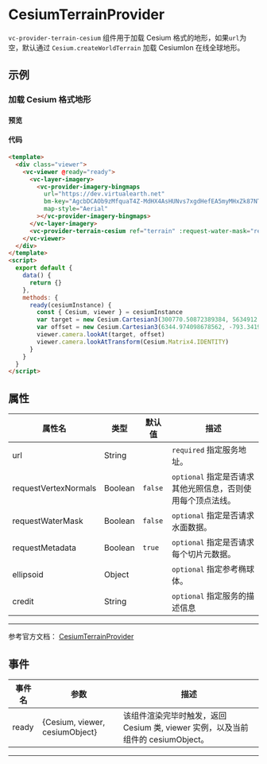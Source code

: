 <!--
 * @Author: zouyaoji@https://github.com/zouyaoji
 * @Date: 2021-04-06 09:23:34
 * @LastEditTime: 2022-04-26 11:46:39
 * @LastEditors: zouyaoji
 * @Description:
 * @FilePath: \vue-cesium-v2\docs\md\zh\terrain\vc-provider-terrain-cesium.md
-->
# CesiumTerrainProvider

`vc-provider-terrain-cesium` 组件用于加载 Cesium 格式的地形，如果`url`为空，默认通过 `Cesium.createWorldTerrain` 加载 CesiumIon 在线全球地形。

## 示例

### 加载 Cesium 格式地形

#### 预览

<doc-preview>
  <template>
    <div class="viewer">
      <vc-viewer @ready="ready">
        <vc-layer-imagery>
          <vc-provider-imagery-bingmaps url="https://dev.virtualearth.net" bm-key="AgcbDCAOb9zMfquaT4Z-MdHX4AsHUNvs7xgdHefEA5myMHxZk87NTNgdLbG90IE-" map-style="Aerial"></vc-provider-imagery-bingmaps>
        </vc-layer-imagery>
        <vc-provider-terrain-cesium ref="terrain" :request-water-mask="requestWaterMask"></vc-provider-terrain-cesium>
        <vc-navigation></vc-navigation>
      </vc-viewer>
    </div>
  </template>
  <script>
    export default {
      data () {
        return {
          requestWaterMask: true
        }
      },
      methods: {
        ready (cesiumInstance) {
          const {Cesium, viewer} = cesiumInstance
          var target = new Cesium.Cartesian3(300770.50872389384, 5634912.131394585, 2978152.2865545116)
          var offset = new Cesium.Cartesian3(6344.974098678562, -793.3419798081741, 2499.9508860763162)
          viewer.camera.lookAt(target, offset)
          viewer.camera.lookAtTransform(Cesium.Matrix4.IDENTITY)
        }
      }
    }
  </script>
</doc-preview>

#### 代码

```html
<template>
  <div class="viewer">
    <vc-viewer @ready="ready">
      <vc-layer-imagery>
        <vc-provider-imagery-bingmaps
          url="https://dev.virtualearth.net"
          bm-key="AgcbDCAOb9zMfquaT4Z-MdHX4AsHUNvs7xgdHefEA5myMHxZk87NTNgdLbG90IE-"
          map-style="Aerial"
        ></vc-provider-imagery-bingmaps>
      </vc-layer-imagery>
      <vc-provider-terrain-cesium ref="terrain" :request-water-mask="requestWaterMask"></vc-provider-terrain-cesium>
    </vc-viewer>
  </div>
</template>
<script>
  export default {
    data() {
      return {}
    },
    methods: {
      ready(cesiumInstance) {
        const { Cesium, viewer } = cesiumInstance
        var target = new Cesium.Cartesian3(300770.50872389384, 5634912.131394585, 2978152.2865545116)
        var offset = new Cesium.Cartesian3(6344.974098678562, -793.3419798081741, 2499.9508860763162)
        viewer.camera.lookAt(target, offset)
        viewer.camera.lookAtTransform(Cesium.Matrix4.IDENTITY)
      }
    }
  }
</script>
```

## 属性

| 属性名               | 类型    | 默认值  | 描述                                                        |
| -------------------- | ------- | ------- | ----------------------------------------------------------- |
| url                  | String  |         | `required` 指定服务地址。                                   |
| requestVertexNormals | Boolean | `false` | `optional` 指定是否请求其他光照信息，否则使用每个顶点法线。 |
| requestWaterMask     | Boolean | `false` | `optional` 指定是否请求水面数据。                           |
| requestMetadata      | Boolean | `true`  | `optional` 指定是否请求每个切片元数据。                     |
| ellipsoid            | Object  |         | `optional` 指定参考椭球体。                                 |
| credit               | String  |         | `optional` 指定服务的描述信息                               |

---

参考官方文档： [CesiumTerrainProvider](https://cesium.com/docs/cesiumjs-ref-doc/CesiumTerrainProvider.html)

## 事件

| 事件名 | 参数                           | 描述                                                                             |
| ------ | ------------------------------ | -------------------------------------------------------------------------------- |
| ready  | {Cesium, viewer, cesiumObject} | 该组件渲染完毕时触发，返回 Cesium 类, viewer 实例，以及当前组件的 cesiumObject。 |

---
